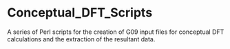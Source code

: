 Conceptual_DFT_Scripts
======================

A series of Perl scripts for the creation of G09 input files for conceptual DFT calculations and the extraction of the resultant data.
